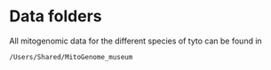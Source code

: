 # Data folders

All mitogenomic data for the different species of tyto can be found in 

```
/Users/Shared/MitoGenome_museum
```
